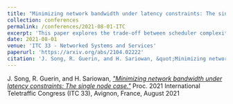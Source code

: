 ```yaml
---
title: "Minimizing network bandwidth under latency constraints: The single node case"
collection: conferences
permalink: /conferences/2021-08-01-ITC
excerpt: 'This paper explores the trade-off between scheduler complexity and the amount of bandwidth required to meet latency constraints in a single node setting'
date: 2021-08-01
venue: 'ITC 33 - Networked Systems and Services'
paperurl: 'https://arxiv.org/abs/2104.02222'
citation: 'J. Song, R. Guerin, and H. Sariowan, &quot;Minimizing network bandwidth under latency constraints: The single node case.&quot; Proc. 2021 International Teletraffic Congress (ITC 33), Avignon, France, August 2021'
---
```


J. Song, R. Guerin, and H. Sariowan, [*"Minimizing network bandwidth under latency constraints: The single node case."*](https://arxiv.org/abs/2104.02222) 
 Proc. 2021 International Teletraffic Congress (ITC 33), Avignon, France, August 2021